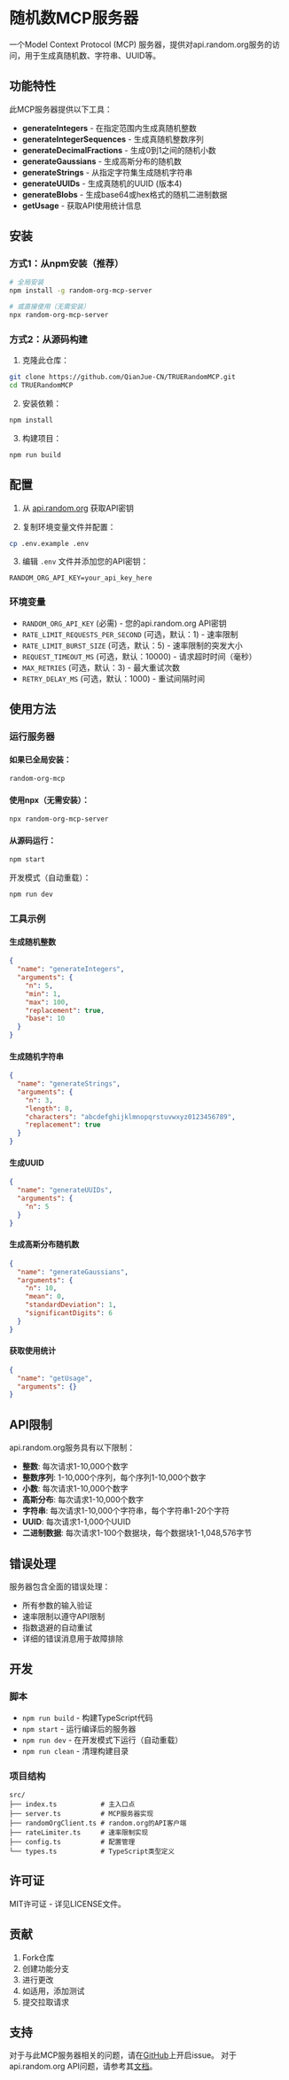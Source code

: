 # 随机数MCP服务器

一个Model Context Protocol (MCP) 服务器，提供对api.random.org服务的访问，用于生成真随机数、字符串、UUID等。

## 功能特性

此MCP服务器提供以下工具：

- **generateIntegers** - 在指定范围内生成真随机整数
- **generateIntegerSequences** - 生成真随机整数序列
- **generateDecimalFractions** - 生成0到1之间的随机小数
- **generateGaussians** - 生成高斯分布的随机数
- **generateStrings** - 从指定字符集生成随机字符串
- **generateUUIDs** - 生成真随机的UUID (版本4)
- **generateBlobs** - 生成base64或hex格式的随机二进制数据
- **getUsage** - 获取API使用统计信息

## 安装

### 方式1：从npm安装（推荐）
```bash
# 全局安装
npm install -g random-org-mcp-server

# 或直接使用（无需安装）
npx random-org-mcp-server
```

### 方式2：从源码构建
1. 克隆此仓库：
```bash
git clone https://github.com/QianJue-CN/TRUERandomMCP.git
cd TRUERandomMCP
```

2. 安装依赖：
```bash
npm install
```

3. 构建项目：
```bash
npm run build
```

## 配置

1. 从 [api.random.org](https://api.random.org/api-keys/beta) 获取API密钥

2. 复制环境变量文件并配置：
```bash
cp .env.example .env
```

3. 编辑 `.env` 文件并添加您的API密钥：
```env
RANDOM_ORG_API_KEY=your_api_key_here
```

### 环境变量

- `RANDOM_ORG_API_KEY` (必需) - 您的api.random.org API密钥
- `RATE_LIMIT_REQUESTS_PER_SECOND` (可选，默认：1) - 速率限制
- `RATE_LIMIT_BURST_SIZE` (可选，默认：5) - 速率限制的突发大小
- `REQUEST_TIMEOUT_MS` (可选，默认：10000) - 请求超时时间（毫秒）
- `MAX_RETRIES` (可选，默认：3) - 最大重试次数
- `RETRY_DELAY_MS` (可选，默认：1000) - 重试间隔时间

## 使用方法

### 运行服务器

#### 如果已全局安装：
```bash
random-org-mcp
```

#### 使用npx（无需安装）：
```bash
npx random-org-mcp-server
```

#### 从源码运行：
```bash
npm start
```

开发模式（自动重载）：
```bash
npm run dev
```

### 工具示例

#### 生成随机整数
```json
{
  "name": "generateIntegers",
  "arguments": {
    "n": 5,
    "min": 1,
    "max": 100,
    "replacement": true,
    "base": 10
  }
}
```

#### 生成随机字符串
```json
{
  "name": "generateStrings",
  "arguments": {
    "n": 3,
    "length": 8,
    "characters": "abcdefghijklmnopqrstuvwxyz0123456789",
    "replacement": true
  }
}
```

#### 生成UUID
```json
{
  "name": "generateUUIDs",
  "arguments": {
    "n": 5
  }
}
```

#### 生成高斯分布随机数
```json
{
  "name": "generateGaussians",
  "arguments": {
    "n": 10,
    "mean": 0,
    "standardDeviation": 1,
    "significantDigits": 6
  }
}
```

#### 获取使用统计
```json
{
  "name": "getUsage",
  "arguments": {}
}
```

## API限制

api.random.org服务具有以下限制：

- **整数**: 每次请求1-10,000个数字
- **整数序列**: 1-10,000个序列，每个序列1-10,000个数字
- **小数**: 每次请求1-10,000个数字
- **高斯分布**: 每次请求1-10,000个数字
- **字符串**: 每次请求1-10,000个字符串，每个字符串1-20个字符
- **UUID**: 每次请求1-1,000个UUID
- **二进制数据**: 每次请求1-100个数据块，每个数据块1-1,048,576字节

## 错误处理

服务器包含全面的错误处理：

- 所有参数的输入验证
- 速率限制以遵守API限制
- 指数退避的自动重试
- 详细的错误消息用于故障排除

## 开发

### 脚本

- `npm run build` - 构建TypeScript代码
- `npm start` - 运行编译后的服务器
- `npm run dev` - 在开发模式下运行（自动重载）
- `npm run clean` - 清理构建目录

### 项目结构

```
src/
├── index.ts           # 主入口点
├── server.ts          # MCP服务器实现
├── randomOrgClient.ts # random.org的API客户端
├── rateLimiter.ts     # 速率限制实现
├── config.ts          # 配置管理
└── types.ts           # TypeScript类型定义
```

## 许可证

MIT许可证 - 详见LICENSE文件。

## 贡献

1. Fork仓库
2. 创建功能分支
3. 进行更改
4. 如适用，添加测试
5. 提交拉取请求

## 支持

对于与此MCP服务器相关的问题，请在[GitHub](https://github.com/QianJue-CN/TRUERandomMCP/issues)上开启issue。
对于api.random.org API问题，请参考其[文档](https://api.random.org/json-rpc/4)。

